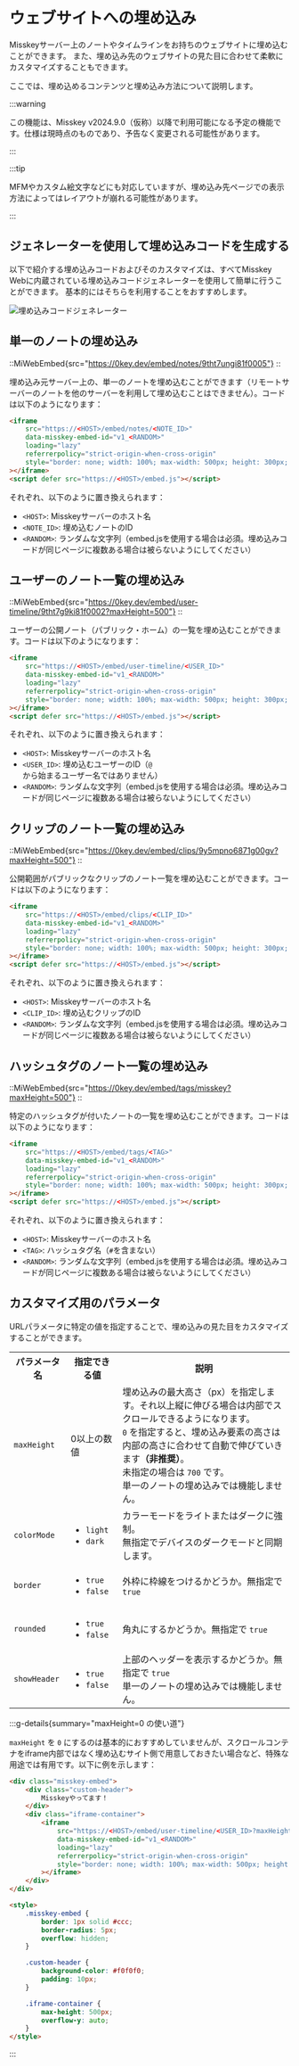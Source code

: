# ウェブサイトへの埋め込み

Misskeyサーバー上のノートやタイムラインをお持ちのウェブサイトに埋め込むことができます。
また、埋め込み先のウェブサイトの見た目に合わせて柔軟にカスタマイズすることもできます。

ここでは、埋め込めるコンテンツと埋め込み方法について説明します。

:::warning

この機能は、Misskey v2024.9.0（仮称）以降で利用可能になる予定の機能です。仕様は現時点のものであり、予告なく変更される可能性があります。

:::

:::tip

MFMやカスタム絵文字などにも対応していますが、埋め込み先ページでの表示方法によってはレイアウトが崩れる可能性があります。

:::

## ジェネレーターを使用して埋め込みコードを生成する

以下で紹介する埋め込みコードおよびそのカスタマイズは、すべてMisskey Webに内蔵されている埋め込みコードジェネレーターを使用して簡単に行うことができます。
基本的にはそちらを利用することをおすすめします。

![埋め込みコードジェネレーター](/img/docs/for-users/features/embed/generator.png)

## 単一のノートの埋め込み

::MiWebEmbed{src="https://0key.dev/embed/notes/9tht7ungi81f0005"}
::

埋め込み元サーバー上の、単一のノートを埋め込むことができます（リモートサーバーのノートを他のサーバーを利用して埋め込むことはできません）。コードは以下のようになります：

```html
<iframe
    src="https://<HOST>/embed/notes/<NOTE_ID>"
    data-misskey-embed-id="v1_<RANDOM>"
    loading="lazy"
    referrerpolicy="strict-origin-when-cross-origin"
    style="border: none; width: 100%; max-width: 500px; height: 300px; color-scheme: light dark;"
></iframe>
<script defer src="https://<HOST>/embed.js"></script>
```

それぞれ、以下のように置き換えられます：

- `<HOST>`: Misskeyサーバーのホスト名
- `<NOTE_ID>`: 埋め込むノートのID
- `<RANDOM>`: ランダムな文字列（embed.jsを使用する場合は必須。埋め込みコードが同じページに複数ある場合は被らないようにしてください）

## ユーザーのノート一覧の埋め込み

::MiWebEmbed{src="https://0key.dev/embed/user-timeline/9tht7g9ki81f0002?maxHeight=500"}
::

ユーザーの公開ノート（パブリック・ホーム）の一覧を埋め込むことができます。コードは以下のようになります：

```html
<iframe
    src="https://<HOST>/embed/user-timeline/<USER_ID>"
    data-misskey-embed-id="v1_<RANDOM>"
    loading="lazy"
    referrerpolicy="strict-origin-when-cross-origin"
    style="border: none; width: 100%; max-width: 500px; height: 300px; color-scheme: light dark;"
></iframe>
<script defer src="https://<HOST>/embed.js"></script>
```

それぞれ、以下のように置き換えられます：

- `<HOST>`: Misskeyサーバーのホスト名
- `<USER_ID>`: 埋め込むユーザーのID（`@`から始まるユーザー名ではありません）
- `<RANDOM>`: ランダムな文字列（embed.jsを使用する場合は必須。埋め込みコードが同じページに複数ある場合は被らないようにしてください）

## クリップのノート一覧の埋め込み

::MiWebEmbed{src="https://0key.dev/embed/clips/9y5mpno6871g00gv?maxHeight=500"}
::

公開範囲がパブリックなクリップのノート一覧を埋め込むことができます。コードは以下のようになります：

```html
<iframe
    src="https://<HOST>/embed/clips/<CLIP_ID>"
    data-misskey-embed-id="v1_<RANDOM>"
    loading="lazy"
    referrerpolicy="strict-origin-when-cross-origin"
    style="border: none; width: 100%; max-width: 500px; height: 300px; color-scheme: light dark;"
></iframe>
<script defer src="https://<HOST>/embed.js"></script>
```

それぞれ、以下のように置き換えられます：

- `<HOST>`: Misskeyサーバーのホスト名
- `<CLIP_ID>`: 埋め込むクリップのID
- `<RANDOM>`: ランダムな文字列（embed.jsを使用する場合は必須。埋め込みコードが同じページに複数ある場合は被らないようにしてください）

## ハッシュタグのノート一覧の埋め込み

::MiWebEmbed{src="https://0key.dev/embed/tags/misskey?maxHeight=500"}
::

特定のハッシュタグが付いたノートの一覧を埋め込むことができます。コードは以下のようになります：

```html
<iframe
    src="https://<HOST>/embed/tags/<TAG>"
    data-misskey-embed-id="v1_<RANDOM>"
    loading="lazy"
    referrerpolicy="strict-origin-when-cross-origin"
    style="border: none; width: 100%; max-width: 500px; height: 300px; color-scheme: light dark;"
></iframe>
<script defer src="https://<HOST>/embed.js"></script>
```

それぞれ、以下のように置き換えられます：

- `<HOST>`: Misskeyサーバーのホスト名
- `<TAG>`: ハッシュタグ名（`#`を含まない）
- `<RANDOM>`: ランダムな文字列（embed.jsを使用する場合は必須。埋め込みコードが同じページに複数ある場合は被らないようにしてください）

## カスタマイズ用のパラメータ

URLパラメータに特定の値を指定することで、埋め込みの見た目をカスタマイズすることができます。

<table>
	<tr>
		<th>パラメータ名</th>
		<th>指定できる値</th>
		<th>説明</th>
	</tr>
    <tr>
		<td><code>maxHeight</code></td>
		<td>0以上の数値</td>
		<td>
            埋め込みの最大高さ（px）を指定します。それ以上縦に伸びる場合は内部でスクロールできるようになります。<br>
            <code>0</code> を指定すると、埋め込み要素の高さは内部の高さに合わせて自動で伸びていきます<b>（非推奨）</b>。<br>
            未指定の場合は <code>700</code> です。<br>
            単一のノートの埋め込みでは機能しません。
        </td>
	</tr>
	<tr>
		<td><code>colorMode</code></td>
		<td>
            <ul>
                <li><code>light</code></li>
                <li><code>dark</code></li>
            </ul>
        </td>
		<td>カラーモードをライトまたはダークに強制。<br>無指定でデバイスのダークモードと同期します。</td>
	</tr>
	<tr>
		<td><code>border</code></td>
		<td>
            <ul>
                <li><code>true</code></li>
                <li><code>false</code></li>
            </ul>
        </td>
		<td>外枠に枠線をつけるかどうか。無指定で <code>true</code></td>
	</tr>
	<tr>
		<td><code>rounded</code></td>
		<td>
            <ul>
                <li><code>true</code></li>
                <li><code>false</code></li>
            </ul>
        </td>
		<td>角丸にするかどうか。無指定で <code>true</code></td>
	</tr>
	<tr>
		<td><code>showHeader</code></td>
		<td>
            <ul>
                <li><code>true</code></li>
                <li><code>false</code></li>
            </ul>
        </td>
		<td>
            上部のヘッダーを表示するかどうか。無指定で <code>true</code><br>
            単一のノートの埋め込みでは機能しません。    
        </td>
	</tr>
</table>

:::g-details{summary="maxHeight=0 の使い道"}

`maxHeight` を `0` にするのは基本的におすすめしていませんが、スクロールコンテナをiframe内部ではなく埋め込むサイト側で用意しておきたい場合など、特殊な用途では有用です。以下に例を示します：

```html
<div class="misskey-embed">
    <div class="custom-header">
        Misskeyやってます！
    </div>
    <div class="iframe-container">
        <iframe
            src="https://<HOST>/embed/user-timeline/<USER_ID>?maxHeight=0&showHeader=false&border=false&rounded=false"
            data-misskey-embed-id="v1_<RANDOM>"
            loading="lazy"
            referrerpolicy="strict-origin-when-cross-origin"
            style="border: none; width: 100%; max-width: 500px; height: 300px; color-scheme: light dark;"
        ></iframe>
    </div>
</div>

<style>
    .misskey-embed {
        border: 1px solid #ccc;
        border-radius: 5px;
        overflow: hidden;
    }

    .custom-header {
        background-color: #f0f0f0;
        padding: 10px;
    }

    .iframe-container {
        max-height: 500px;
        overflow-y: auto;
    }
</style>
```

:::
